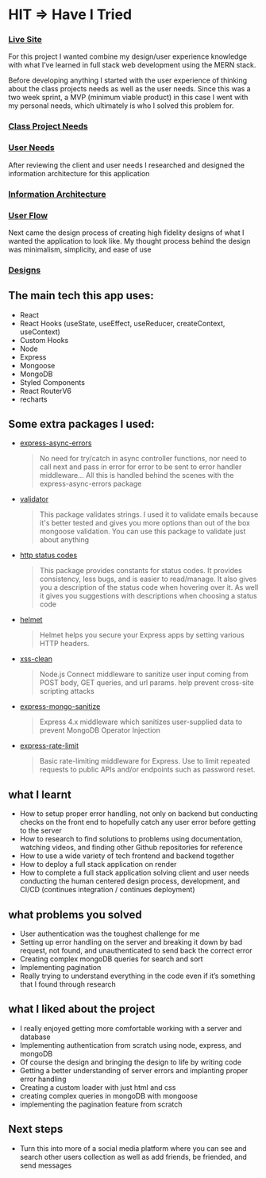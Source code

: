 # HIT => Have I Tried

### [Live Site](https://tdtr.onrender.com/intro)

For this project I wanted combine my design/user experience knowledge with what I’ve learned in full stack web development using the MERN stack.

Before developing anything I started with the user experience of thinking about the class projects needs as well as the user needs. Since this was a two week sprint, a MVP (minimum viable product) in this case I went with my personal needs, which ultimately is who I solved this problem for.

### [Class Project Needs](https://www.notion.so/Class-Project-Needs-a851f568f57242d39dc8c9813c0bb5f1)

### [User Needs](https://www.notion.so/Personal-Needs-81c8584e66fa4950a53b2c702fe3cb19)

After reviewing the client and user needs I researched and designed the information architecture for this application

### [Information Architecture](https://www.figma.com/file/nNkKdpeDNBzyvU9ObTfoBP/Information-Architecture)

### [User Flow](https://www.figma.com/file/paclPNy2tqpoKXQ3CcjTsh/User-Flow?node-id=0%3A1)

Next came the design process of creating high fidelity designs of what I wanted the application to look like. My thought process behind the design was minimalism, simplicity, and ease of use

### [Designs](https://www.figma.com/file/JrtbLcHt61qyx76Ztqwcxx/Designs?node-id=4%3A11)

## The main tech this app uses:

- React
- React Hooks (useState, useEffect, useReducer, createContext, useContext)
- Custom Hooks
- Node
- Express
- Mongoose
- MongoDB
- Styled Components
- React RouterV6
- recharts

## Some extra packages I used:

- [express-async-errors](https://www.npmjs.com/package/express-async-errors)
  > No need for try/catch in async controller functions, nor need to call next and pass in error for error to be sent to error handler middleware... All this is handled behind the scenes with the express-async-errors package
- [validator](https://www.npmjs.com/package/validator)
  > This package validates strings. I used it to validate emails because it's better tested and gives you more options than out of the box mongoose validation. You can use this package to validate just about anything
- [http status codes](https://www.npmjs.com/package/http-status-codes)
  > This package provides constants for status codes. It provides consistency, less bugs, and is easier to read/manage. It also gives you a description of the status code when hovering over it. As well it gives you suggestions with descriptions when choosing a status code
- [helmet](https://www.npmjs.com/package/helmet)
  > Helmet helps you secure your Express apps by setting various HTTP headers.
- [xss-clean]()
  > Node.js Connect middleware to sanitize user input coming from POST body, GET queries, and url params. help prevent cross-site scripting attacks
- [express-mongo-sanitize](https://www.npmjs.com/package/express-mongo-sanitize)
  > Express 4.x middleware which sanitizes user-supplied data to prevent MongoDB Operator Injection
- [express-rate-limit](https://www.npmjs.com/package/express-rate-limit)
  > Basic rate-limiting middleware for Express. Use to limit repeated requests to public APIs and/or endpoints such as password reset.

## what I learnt

- How to setup proper error handling, not only on backend but conducting checks on the front end to hopefully catch any user error before getting to the server
- How to research to find solutions to problems using documentation, watching videos, and finding other Github repositories for reference
- How to use a wide variety of tech frontend and backend together
- How to deploy a full stack application on render
- How to complete a full stack application solving client and user needs conducting the human centered design process, development, and CI/CD (continues integration / continues deployment)

## what problems you solved

- User authentication was the toughest challenge for me
- Setting up error handling on the server and breaking it down by bad request, not found, and unauthenticated to send back the correct error
- Creating complex mongoDB queries for search and sort
- Implementing pagination
- Really trying to understand everything in the code even if it’s something that I found through research

## what I liked about the project

- I really enjoyed getting more comfortable working with a server and database
- Implementing authentication from scratch using node, express, and mongoDB
- Of course the design and bringing the design to life by writing code
- Getting a better understanding of server errors and implanting proper error handling
- Creating a custom loader with just html and css
- creating complex queries in mongoDB with mongoose
- implementing the pagination feature from scratch

## Next steps

- Turn this into more of a social media platform where you can see and search other users collection as well as add friends, be friended, and send messages
